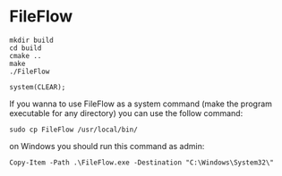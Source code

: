 # FileFlow

```
mkdir build
cd build
cmake ..
make
./FileFlow
```

    system(CLEAR);

If you wanna to use FileFlow as a system command (make the program executable for any directory) you can use the follow command:

```
sudo cp FileFlow /usr/local/bin/
```

on Windows you should run this command as admin: 

```
Copy-Item -Path .\FileFlow.exe -Destination "C:\Windows\System32\"
```
